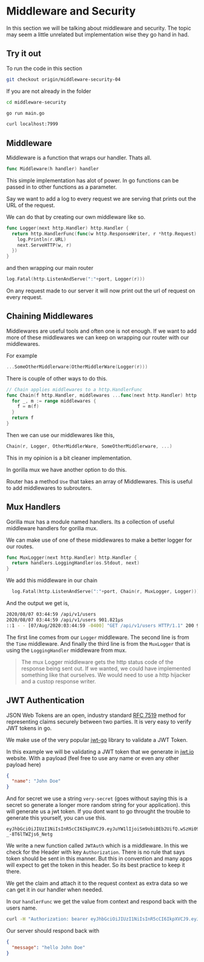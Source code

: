# Middleware and Security

In this section we will be talking about middleware and security. The topic may seem a little unrelated but implementation wise they go hand in had.

## Try it out

To run the code in this section

```bash
git checkout origin/middleware-security-04
```

If you are not already in the folder

```bash
cd middleware-security
```

```bash
go run main.go
```

```bash
curl localhost:7999
```

## Middleware

Middleware is a function that wraps our handler. Thats all. 

```go
func Middleware(h handler) handler
```

This simple implementation has alot of power. In go functions can be passed in to other functions as a parameter. 

Say we want to add a log to every request we are serving that prints out the URL of the request. 

We can do that by creating our own middleware like so.

```go
func Logger(next http.Handler) http.Handler {
  return http.HandlerFunc(func(w http.ResponseWriter, r *http.Request) {
    log.Println(r.URL)
    next.ServeHTTP(w, r)
  })
}
```

and then wrapping our main router

```go
log.Fatal(http.ListenAndServe(":"+port, Logger(r)))
```

On any request made to our server it will now print out the url of request on every request.

## Chaining Middlewares

Middlewares are useful tools and often one is not enough. If we want to add more of these middlewares we can keep on wrapping our router with our middlewares.

For example

```go
...SomeOtherMiddlerware(OtherMiddlerWare(Logger(r)))
```

There is couple of other ways to do this.

```go
// Chain applies middlewares to a http.HandlerFunc
func Chain(f http.Handler, middlewares ...func(next http.Handler) http.Handler) http.Handler {
  for _, m := range middlewares {
    f = m(f)
  }
  return f
}
```

Then we can use our middlewares like this,

```go
Chain(r, Logger, OtherMiddlerWare, SomeOtherMiddlerware, ...)
```

This in my opinion is a bit cleaner implementation.

In gorilla mux we have another option to do this.

Router has a method  `Use` that takes an array of Middlewares. This is useful to add middlewares to subrouters.

## Mux Handlers

Gorilla mux has a module named handlers. Its a collection of useful middleware handlers for gorilla mux. 

We can make use of one of these middlewares to make a better logger for our routes.

```go
func MuxLogger(next http.Handler) http.Handler {
  return handlers.LoggingHandler(os.Stdout, next)
}
```

We add this middleware in our chain

```go
  log.Fatal(http.ListenAndServe(":"+port, Chain(r, MuxLogger, Logger)))
```

And the output we get is,

```bash
2020/08/07 03:44:59 /api/v1/users
2020/08/07 03:44:59 /api/v1/users 901.821µs
::1 - - [07/Aug/2020:03:44:59 -0400] "GET /api/v1/users HTTP/1.1" 200 96107
```

The first line comes from our `Logger` middleware. 
The second line is from the `Time` middleware.
And finally the third line is from the `MuxLogger` that is using the `LoggingHandler` middleware from mux.

>The mux Logger middleware gets the http status code of the response being sent out. If we wanted, we could have implemented something like that ourselves. We would need to use a http hijacker and a custop response writer.

## JWT Authentication

JSON Web Tokens are an open, industry standard [RFC 7519](https://tools.ietf.org/html/rfc7519) method for representing claims securely between two parties. It is very easy to verify JWT tokens in go.

We make use of the very popular [jwt-go](https://godoc.org/github.com/dgrijalva/jwt-go#example-Parse--Hmac) library to validate a JWT Token. 

In this example we will be validating a JWT token that we generate in [jwt.io](jwt.io) website. With a payload (feel free to use any name or even any other payload here)

```json
{
  "name": "John Doe"
}
```

And for secret we use a string `very-secret` (goes without saying this is a secret so generate a longer more random string for your application). this will generate us a jwt token. If you dont want to go throught the trouble to generate this yourself, you can use this.

```
eyJhbGciOiJIUzI1NiIsInR5cCI6IkpXVCJ9.eyJuYW1lIjoiSm9obiBEb2UifQ.wSzHi09b5o8aSjDHjlGxED9Cg-_-8T6lTWZjs6_Netg
```

We write a new function called `JWTAuth` which is a middleware. In this we check for the Header with key `Authorization`. There is no rule that says token should be sent in this manner. But this in convention and many apps will expect to get the token in this header. So its best practice to keep it there.

We get the claim and attach it to the request context as extra data so we can get it in our handler when needed.

In our `handlerFunc` we get the value from context and respond back with the users name.

```bash
curl -H "Authorization: bearer eyJhbGciOiJIUzI1NiIsInR5cCI6IkpXVCJ9.eyJuYW1lIjoiSm9obiBEb2UifQ.wSzHi09b5o8aSjDHjlGxED9Cg-_-8T6lTWZjs6_Netg" http://localhost:7999/auth/test
```

Our server should respond back with
```json
{
  "message": "hello John Doe"
}
```



